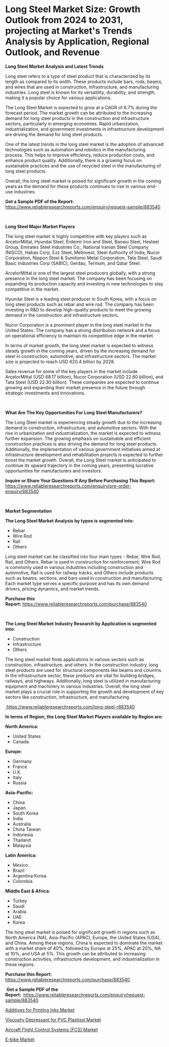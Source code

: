 <p><h1>Long Steel Market Size: Growth Outlook from 2024 to 2031, projecting at Market's Trends Analysis by Application, Regional Outlook, and Revenue</h1></p><p><strong>Long Steel Market Analysis and Latest Trends</strong></p>
<p><p>Long steel refers to a type of steel product that is characterized by its length as compared to its width. These products include bars, rods, beams, and wires that are used in construction, infrastructure, and manufacturing industries. Long steel is known for its versatility, durability, and strength, making it a popular choice for various applications.</p><p>The Long Steel Market is expected to grow at a CAGR of 6.7% during the forecast period. The market growth can be attributed to the increasing demand for long steel products in the construction and infrastructure sectors, particularly in emerging economies. Rapid urbanization, industrialization, and government investments in infrastructure development are driving the demand for long steel products.</p><p>One of the latest trends in the long steel market is the adoption of advanced technologies such as automation and robotics in the manufacturing process. This helps to improve efficiency, reduce production costs, and enhance product quality. Additionally, there is a growing focus on sustainable practices and the use of recycled steel in the manufacturing of long steel products.</p><p>Overall, the long steel market is poised for significant growth in the coming years as the demand for these products continues to rise in various end-use industries.</p></p>
<p><strong>Get a Sample PDF of the Report:&nbsp;</strong> <a href="https://www.reliableresearchreports.com/enquiry/request-sample/883540">https://www.reliableresearchreports.com/enquiry/request-sample/883540</a></p>
<p>&nbsp;</p>
<p><strong>Long Steel Major Market Players</strong></p>
<p><p>The long steel market is highly competitive with key players such as ArcelorMittal, Hyundai Steel, Erdemir Iron and Steel, Baowu Steel, Hesteel Group, Emirates Steel Industries Co., National Iranian Steel Company (NISCO), Habas Corp, Ezz Steel, Metinvest, Steel Authority of India, Nucor Corporation, Nippon Steel & Sumitomo Metal Corporation, Tata Steel, Saudi Basic Industries Corp (SABIC), Gerdau, Ternium, and Qatar Steel. </p><p>ArcelorMittal is one of the largest steel producers globally, with a strong presence in the long steel market. The company has been focusing on expanding its production capacity and investing in new technologies to stay competitive in the market.</p><p>Hyundai Steel is a leading steel producer in South Korea, with a focus on long steel products such as rebar and wire rod. The company has been investing in R&D to develop high-quality products to meet the growing demand in the construction and infrastructure sectors.</p><p>Nucor Corporation is a prominent player in the long steel market in the United States. The company has a strong distribution network and a focus on operational efficiency to maintain its competitive edge in the market.</p><p>In terms of market growth, the long steel market is expected to witness steady growth in the coming years, driven by the increasing demand for steel in construction, automotive, and infrastructure sectors. The market size is projected to reach USD 620.4 billion by 2028.</p><p>Sales revenue for some of the key players in the market include ArcelorMittal (USD 68.17 billion), Nucor Corporation (USD 22.60 billion), and Tata Steel (USD 22.30 billion). These companies are expected to continue growing and expanding their market presence in the future through strategic investments and innovations.</p></p>
<p>&nbsp;</p>
<p><strong>What Are The Key Opportunities For Long Steel Manufacturers?</strong></p>
<p><p>The Long Steel market is experiencing steady growth due to the increasing demand in construction, infrastructure, and automotive sectors. With the rise in urbanization and industrialization, the market is expected to witness further expansion. The growing emphasis on sustainable and efficient construction practices is also driving the demand for long steel products. Additionally, the implementation of various government initiatives aimed at infrastructure development and rehabilitation projects is expected to further boost the market growth. Overall, the Long Steel market is anticipated to continue its upward trajectory in the coming years, presenting lucrative opportunities for manufacturers and investors.</p></p>
<p><strong>Inquire or Share Your Questions If Any Before Purchasing This Report:</strong> <a href="https://www.reliableresearchreports.com/enquiry/pre-order-enquiry/883540">https://www.reliableresearchreports.com/enquiry/pre-order-enquiry/883540</a></p>
<p>&nbsp;</p>
<p><strong>Market Segmentation</strong></p>
<p><strong>The Long Steel Market Analysis by types is segmented into:</strong></p>
<p><ul><li>Rebar</li><li>Wire Rod</li><li>Rail</li><li>Others</li></ul></p>
<p><p>Long steel market can be classified into four main types - Rebar, Wire Rod, Rail, and Others. Rebar is used in construction for reinforcement, Wire Rod is commonly used in various industries including construction and automotive, Rail is used for railway tracks, and Others include products such as beams, sections, and bars used in construction and manufacturing. Each market type serves a specific purpose and has its own demand drivers, pricing dynamics, and market trends.</p></p>
<p><strong>Purchase this Report:&nbsp;</strong><a href="https://www.reliableresearchreports.com/purchase/883540">https://www.reliableresearchreports.com/purchase/883540</a></p>
<p>&nbsp;</p>
<p><strong>The Long Steel Market Industry Research by Application is segmented into:</strong></p>
<p><ul><li>Construction</li><li>Infrastructure</li><li>Others</li></ul></p>
<p><p>The long steel market finds applications in various sectors such as construction, infrastructure, and others. In the construction industry, long steel products are used for structural components like beams and columns. In the infrastructure sector, these products are vital for building bridges, railways, and highways. Additionally, long steel is utilized in manufacturing equipment and machinery in various industries. Overall, the long steel market plays a crucial role in supporting the growth and development of key sectors like construction, infrastructure, and manufacturing.</p></p>
<p><a href="https://www.reliableresearchreports.com/long-steel-r883540">&nbsp;https://www.reliableresearchreports.com/long-steel-r883540</a></p>
<p><strong>In terms of Region, the Long Steel Market Players available by Region are:</strong></p>
<p>
    <p> <strong> North America: </strong>
        <ul>
            <li>United States</li>
            <li>Canada</li>
        </ul>
        </p> 
    <p> <strong> Europe: </strong>
        <ul>
            <li>Germany</li>
            <li>France</li>
            <li>U.K.</li>
            <li>Italy</li>
            <li>Russia</li>
        </ul>
        </p> 
    <p> <strong> Asia-Pacific: </strong>
        <ul>
            <li>China</li>
            <li>Japan</li>
            <li>South Korea</li>
            <li>India</li>
            <li>Australia</li>
            <li>China Taiwan</li>
            <li>Indonesia</li>
            <li>Thailand</li>
            <li>Malaysia</li>
        </ul>
        </p> 
    <p> <strong> Latin America: </strong>
        <ul>
            <li>Mexico</li>
            <li>Brazil</li>
            <li>Argentina Korea</li>
            <li>Colombia</li>
        </ul>
        </p> 
    <p> <strong> Middle East & Africa: </strong>
        <ul>
            <li>Turkey</li>
            <li>Saudi</li>
            <li>Arabia</li>
            <li>UAE</li>
            <li>Korea</li>
        </ul>
    </p>
    </p>
<p><p>The long steel market is poised for significant growth in regions such as North America (NA), Asia-Pacific (APAC), Europe, the United States (USA), and China. Among these regions, China is expected to dominate the market with a market share of 40%, followed by Europe at 25%, APAC at 20%, NA at 10%, and USA at 5%. This growth can be attributed to increasing construction activities, infrastructure development, and industrialization in these regions.</p></p>
<p><strong>Purchase this Report: </strong><a href="https://www.reliableresearchreports.com/purchase/883540">https://www.reliableresearchreports.com/purchase/883540</a></p>
<p>&nbsp;<strong>Get a Sample PDF of the Report:&nbsp;&nbsp;</strong><a href="https://www.reliableresearchreports.com/enquiry/request-sample/883540">https://www.reliableresearchreports.com/enquiry/request-sample/883540</a></p>
<p><strong></strong></p>
<p><p><a href="https://github.com/michealerrygz/Market-Research-Report-List-1/blob/main/additives-for-printing-inks-market.md">Additives for Printing Inks Market</a></p><p><a href="https://github.com/kairirfan6/Market-Research-Report-List-1/blob/main/viscosity-depressant-for-pvc-plastisol-market.md">Viscosity Depressant for PVC Plastisol Market</a></p><p><a href="https://medium.com/@emma.white454357/exploring-aircraft-flight-control-systems-fcs-market-dynamics-global-trends-and-future-growth-f3bb033f2f33">Aircraft Flight Control Systems (FCS) Market</a></p><p><a href="https://medium.com/@bernadette.james576/e-bike-market-growth-outlook-from-2024-to-2031-and-it-is-projecting-at-12-4-48e2d42ec250">E-bike Market</a></p></p>